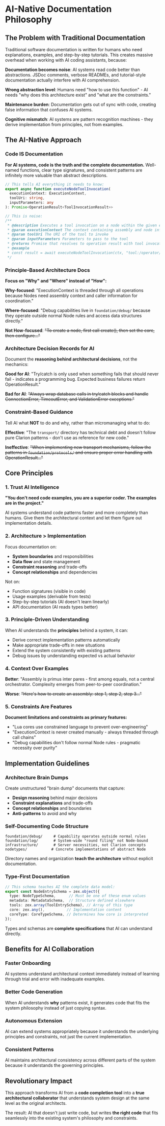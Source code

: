 # AI-Native Documentation Philosophy

## The Problem with Traditional Documentation

Traditional software documentation is written for humans who need explanations, examples, and step-by-step tutorials. This creates massive overhead when working with AI coding assistants, because:

**Documentation becomes noise**: AI systems read code better than abstractions. JSDoc comments, verbose READMEs, and tutorial-style documentation actually interfere with AI comprehension.

**Wrong abstraction level**: Humans need "how to use this function" - AI needs "why does this architecture exist" and "what are the constraints."

**Maintenance burden**: Documentation gets out of sync with code, creating false information that confuses AI systems.

**Cognitive mismatch**: AI systems are pattern recognition machines - they derive implementation from principles, not from examples.

## The AI-Native Approach

### Code IS Documentation

**For AI systems, code is the truth and the complete documentation.** Well-named functions, clear type signatures, and consistent patterns are infinitely more valuable than abstract descriptions.

```typescript
// This tells AI everything it needs to know:
export async function executeNodeToolInvocation(
  executionContext: ExecutionContext,
  toolUri: string,
  inputParameters: any
): Promise<OperationResult<ToolInvocationResult>>

// This is noise:
/**
 * @description Executes a tool invocation on a node within the given execution context
 * @param executionContext The context containing assembly and node information
 * @param toolUri The URI of the tool to invoke 
 * @param inputParameters Parameters to pass to the tool
 * @returns Promise that resolves to operation result with tool invocation result
 * @example
 * const result = await executeNodeToolInvocation(ctx, "tool:/operator/parser", {data: "..."});
 */
```

### Principle-Based Architecture Docs

**Focus on "Why" and "Where" instead of "How":**

**Why-focused**: "ExecutionContext is threaded through all operations because Nodes need assembly context and caller information for coordination."

**Where-focused**: "Debug capabilities live in `foundation/debug/` because they operate outside normal Node rules and access data structures directly."

**Not How-focused**: ~~"To create a node, first call create(), then set the core, then configure..."~~

### Architecture Decision Records for AI

Document the **reasoning behind architectural decisions**, not the mechanics:

**Good for AI**: "Try/catch is only used when something fails that should never fail - indicates a programming bug. Expected business failures return OperationResult."

**Bad for AI**: ~~"Always wrap database calls in try/catch blocks and handle ConnectionError, TimeoutError, and ValidationError exceptions."~~

### Constraint-Based Guidance

Tell AI what **NOT** to do and why, rather than micromanaging what to do:

**Effective**: "The `transport/` directory has technical debt and doesn't follow pure Clarion patterns - don't use as reference for new code."

**Ineffective**: ~~"When implementing new transport mechanisms, follow the patterns in `foundation/protocols/` and ensure proper error handling with OperationResult..."~~

## Core Principles

### 1. Trust AI Intelligence
**"You don't need code examples, you are a superior coder. The examples are in the project."**

AI systems understand code patterns faster and more completely than humans. Give them the architectural context and let them figure out implementation details.

### 2. Architecture > Implementation
Focus documentation on:
- **System boundaries** and responsibilities
- **Data flow** and state management  
- **Constraint reasoning** and trade-offs
- **Concept relationships** and dependencies

Not on:
- Function signatures (visible in code)
- Usage examples (derivable from tests)  
- Step-by-step tutorials (AI doesn't learn linearly)
- API documentation (AI reads types better)

### 3. Principle-Driven Understanding
When AI understands the **principles** behind a system, it can:
- Derive correct implementation patterns automatically
- Make appropriate trade-offs in new situations
- Extend the system consistently with existing patterns
- Debug issues by understanding expected vs actual behavior

### 4. Context Over Examples
**Better**: "Assembly is primus inter pares - first among equals, not a central orchestrator. Complexity emerges from peer-to-peer coordination."

**Worse**: ~~"Here's how to create an assembly: step 1, step 2, step 3..."~~

### 5. Constraints Are Features
**Document limitations and constraints as primary features:**
- "Lua cores use constrained language to prevent over-engineering"
- "ExecutionContext is never created manually - always threaded through call chains"  
- "Debug capabilities don't follow normal Node rules - pragmatic necessity over purity"

## Implementation Guidelines

### Architecture Brain Dumps
Create unstructured "brain dump" documents that capture:
- **Design reasoning** behind major decisions
- **Constraint explanations** and trade-offs
- **Concept relationships** and boundaries
- **Anti-patterns** to avoid and why

### Self-Documenting Code Structure
```
foundation/debug/     # Capability operates outside normal rules
foundation/log/       # System-wide "round filing" not Node-bound  
infrastructure/       # Server necessities, not Clarion concepts
nodetypes/           # Concrete implementations of abstract Node
```

Directory names and organization **teach the architecture** without explicit documentation.

### Type-First Documentation
```typescript
// This schema teaches AI the complete data model:
export const NodeEntrySchema = zex.object({
  type: NodeTypeSchema,      // Must be one of these enum values
  metadata: MetadataSchema,  // Structure defined elsewhere  
  tools: zex.array(ToolEntrySchema), // Array of this type
  core: zex.any(),          // Implementation content
  coreType: CoreTypeSchema, // Determines how core is interpreted
});
```

Types and schemas are **complete specifications** that AI can understand directly.

## Benefits for AI Collaboration

### Faster Onboarding
AI systems understand architectural context immediately instead of learning through trial and error with inadequate examples.

### Better Code Generation  
When AI understands **why** patterns exist, it generates code that fits the system philosophy instead of just copying syntax.

### Autonomous Extension
AI can extend systems appropriately because it understands the underlying principles and constraints, not just the current implementation.

### Consistent Patterns
AI maintains architectural consistency across different parts of the system because it understands the governing principles.

## Revolutionary Impact

This approach transforms AI from a **code completion tool** into a **true architectural collaborator** that understands system design at the same level as the original architects.

The result: AI that doesn't just write code, but writes **the right code** that fits seamlessly into the existing system's philosophy and constraints.